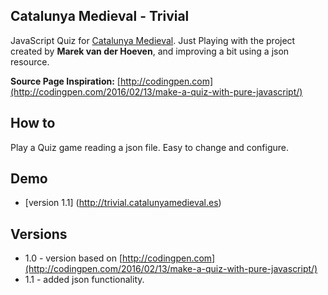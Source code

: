 ## Catalunya Medieval - Trivial



JavaScript Quiz for [Catalunya Medieval](http://www.catalunyamedieval.es). Just Playing with the project created by **Marek van der Hoeven**, and improving a bit using a json resource.

**Source Page Inspiration:** [http://codingpen.com](http://codingpen.com/2016/02/13/make-a-quiz-with-pure-javascript/)

## How to
Play a Quiz game reading a json file. Easy to change and configure.

## Demo
- [version 1.1] (http://trivial.catalunyamedieval.es)

## Versions
- 1.0 - version based on [http://codingpen.com](http://codingpen.com/2016/02/13/make-a-quiz-with-pure-javascript/)
- 1.1 - added json functionality.



